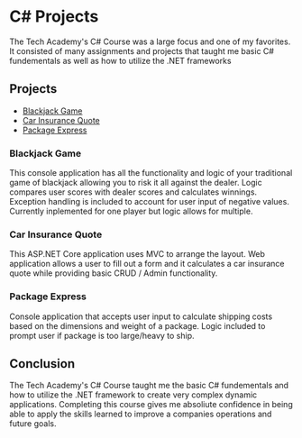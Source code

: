 # C# Projects

The Tech Academy's C# Course was a large focus and one of my favorites. It consisted of many assignments and projects that taught me basic C# fundementals as well as how to utilize the .NET frameworks


## Projects

* [Blackjack Game](https://github.com/pbanks74/C-Sharp-.NET-Projects/tree/master/BlackJack)
* [Car Insurance Quote](https://github.com/pbanks74/C-Sharp-.NET-Projects/tree/master/CarInsurance)
* [Package Express](https://github.com/pbanks74/C-Sharp-.NET-Projects/tree/master/PackageExpress)

### Blackjack Game
This console application has all the functionality and logic of your traditional game of blackjack allowing you to risk it all against the dealer. Logic compares user scores with dealer scores and calculates winnings. Exception handling is included to account for user input of negative values. Currently inplemented for one player but logic allows for multiple.

### Car Insurance Quote
This ASP.NET Core application uses MVC to arrange the layout. Web application allows a user to fill out a form and it calculates a car insurance quote while providing basic CRUD / Admin functionality.

### Package Express
Console application that accepts user input to calculate shipping costs based on the dimensions and weight of a package. Logic included to prompt user if package is too large/heavy to ship.

## Conclusion
The Tech Academy's C# Course taught me the basic C# fundementals and how to utilize the .NET framework to create very complex dynamic applications. Completing this course gives me absoliute confidence in being able to apply the skills learned to improve a companies operations and future goals.
